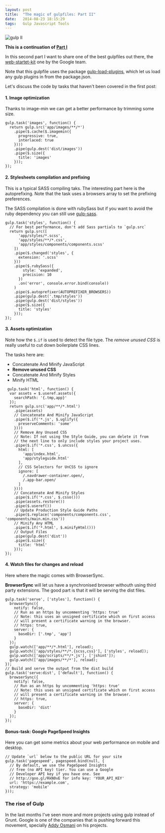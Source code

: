 ```yaml
---
layout: post
title:  "The magic of gulpfiles: Part II"
date:   2014-08-23 18:15:29
tags:   Gulp Javascript Tools
---
```


![gulp II](http://cl.ly/image/3o1b0P0a2S0z/gulp2.png)

**This is a continuation of [Part I](http://thewebistheplatform.com/magic-gulpfiles-part-1/)**

In this second part I want to share one of the best gulpfiles out there, the [web-startet-kit](http://github.com/google/web-starter-kit) one by the Google team.

Note that this gulpfile uses the package [gulp-load-plugins](https://www.npmjs.org/package/gulp-load-plugins), which let us load any gulp plugins in from the package.json.

Let's discuss the code by tasks that haven't been covered in the first post:

#### 1. Image optimization
Thanks to image-min we can get a better performance by trimming some size.

```language-javascript
gulp.task('images', function() {
  return gulp.src('app/images/**/*')
    .pipe($.cache($.imagemin({
      progressive: true,
      interlaced: true
    })))
    .pipe(gulp.dest('dist/images'))
    .pipe($.size({
      title: 'images'
    }));
});
```

#### 2. Stylesheets compilation and prefixing

This is a typical SASS compiling taks. The interesting part here is the autoprefixing. Note that the task uses a browsers array to set the prefixing preferences.

The SASS compilation is done with rubySass but if you want to avoid the ruby dependency you can still use [gulp-sass](http://https://www.npmjs.org/package/gulp-sass).

```language-javascript
gulp.task('styles', function() {
  // For best performance, don't add Sass partials to `gulp.src`
  return gulp.src([
      'app/styles/*.scss',
      'app/styles/**/*.css',
      'app/styles/components/components.scss'
    ])
    .pipe($.changed('styles', {
      extension: '.scss'
    }))
    .pipe($.rubySass({
        style: 'expanded',
        precision: 10
      })
      .on('error', console.error.bind(console))
    )
    .pipe($.autoprefixer(AUTOPREFIXER_BROWSERS))
    .pipe(gulp.dest('.tmp/styles'))
    .pipe(gulp.dest('dist/styles'))
    .pipe($.size({
      title: 'styles'
    }));
});
```

#### 3. Assets optimization
Note how the ```$.if``` is used to detect the file type. The *remove unused CSS* is really useful to cut down boilerplate CSS lines.

The tasks here are:

 - Concatenate And Minify JavaScript
 - **Remove unused CSS**
 - Concatenate And Minify Styles
 - Minify HTML


```language-javascript
 gulp.task('html', function() {
  var assets = $.useref.assets({
    searchPath: '{.tmp,app}'
  });
  return gulp.src('app/**/*.html')
    .pipe(assets)
    // Concatenate And Minify JavaScript
    .pipe($.if('*.js', $.uglify({
      preserveComments: 'some'
    })))
    // Remove Any Unused CSS
    // Note: If not using the Style Guide, you can delete it from
    // the next line to only include styles your project uses.
    .pipe($.if('*.css', $.uncss({
      html: [
        'app/index.html',
        'app/styleguide.html'
      ],
      // CSS Selectors for UnCSS to ignore
      ignore: [
        /.navdrawer-container.open/,
        /.app-bar.open/
      ]
    })))
    // Concatenate And Minify Styles
    .pipe($.if('*.css', $.csso()))
    .pipe(assets.restore())
    .pipe($.useref())
    // Update Production Style Guide Paths
    .pipe($.replace('components/components.css', 'components/main.min.css'))
    // Minify Any HTML
    .pipe($.if('*.html', $.minifyHtml()))
    // Output Files
    .pipe(gulp.dest('dist'))
    .pipe($.size({
      title: 'html'
    }));
});
```

#### 4. Watch files for changes and reload
Here where the magic comes with BrowserSync.

**BrowserSync** will let us have a synchronised browser withouth using third party extensions. The good part is that it will be serving the dist files.

```language-javascript
gulp.task('serve', ['styles'], function() {
  browserSync({
    notify: false,
    // Run as an https by uncommenting 'https: true'
    // Note: this uses an unsigned certificate which on first access
    // will present a certificate warning in the browser.
    // https: true,
    server: {
      baseDir: ['.tmp', 'app']
    }
  });
  gulp.watch(['app/**/*.html'], reload);
  gulp.watch(['app/styles/**/*.{scss,css}'], ['styles', reload]);
  gulp.watch(['app/scripts/**/*.js'], ['jshint']);
  gulp.watch(['app/images/**/*'], reload);
});
// Build and serve the output from the dist build
gulp.task('serve:dist', ['default'], function() {
  browserSync({
    notify: false,
    // Run as an https by uncommenting 'https: true'
    // Note: this uses an unsigned certificate which on first access
    // will present a certificate warning in the browser.
    // https: true,
    server: {
      baseDir: 'dist'
    }
  });
});
```

#### Bonus-task: Google PageSpeed Insights
Here you can get some metrics about your web performance on mobile and desktop.

```language-javascript
// Update `url` below to the public URL for your site
gulp.task('pagespeed', pagespeed.bind(null, {
  // By default, we use the PageSpeed Insights
  // free (no API key) tier. You can use a Google
  // Developer API key if you have one. See
  // http://goo.gl/RkN0vE for info key: 'YOUR_API_KEY'
  url: 'https://example.com',
  strategy: 'mobile'
}));
```

### The rise of Gulp

In the last months I've seen more and more projects using gulp instead of Grunt. Google is one of the companies that is pushing forward this movement, specially [Addy Osmani](https://github.com/addyosmani) on his projects.
